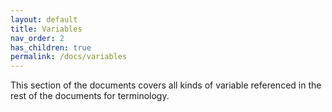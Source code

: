 ```yaml
---
layout: default
title: Variables
nav_order: 2
has_children: true
permalink: /docs/variables
---
```


This section of the documents covers all kinds of variable referenced in the rest of the documents for
terminology.